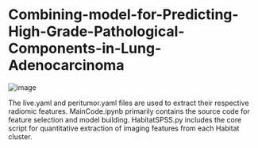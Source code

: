 # Combining-model-for-Predicting-High-Grade-Pathological-Components-in-Lung-Adenocarcinoma

![image](https://github.com/user-attachments/assets/0c500fec-0034-4661-a9cc-94f4adc47a2f)

The live.yaml and peritumor.yaml files are used to extract their respective radiomic features.
MainCode.ipynb primarily contains the source code for feature selection and model building.
HabitatSPSS.py includes the core script for quantitative extraction of imaging features from each Habitat cluster.
